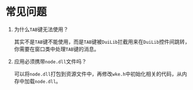 # 常见问题

1. 为什么```TAB```键无法使用？

    其实不是```TAB```键不能使用，而是```TAB```键被```DuiLib```拦截用来在```DuiLib```控件间跳转，你需要在窗口类中处理```TAB```键的消息。

2. 应用必须携带```node.dll```文件吗？

    可以将```node.dll```打包到资源文件中，再修改```wke.h```中初始化相关的代码，从内存中加载```node.dll```。